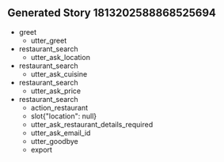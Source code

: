 ## Generated Story 1813202588868525694
* greet
    - utter_greet
* restaurant_search
    - utter_ask_location
* restaurant_search
    - utter_ask_cuisine
* restaurant_search
    - utter_ask_price
* restaurant_search
    - action_restaurant
    - slot{"location": null}
    - utter_ask_restaurant_details_required
    - utter_ask_email_id
    - utter_goodbye
    - export

